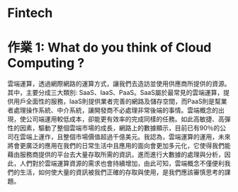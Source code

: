 # Fintech
# 作業 1: What do you think of Cloud Computing ?
雲端運算，透過網際網路的運算方式，讓我們去造訪並使用供應商所提供的資源。其中，主要分成三大類別: SaaS、IaaS、PaaS。SaaS屬於最常見的雲端運算，提供用戶全面性的服務，IaaS則提供業者完善的網路及儲存空間，而PaaS則是幫業者處理操作系統、中介系統，讓開發商不必處理非常後端的事情。雲端概念的出現，使公司端運用較低成本，卻能更有效率的完成同樣的任務。如此高敏捷、高彈性的因素，驅動了整個雲端市場的成長，網路上的數據顯示，目前已有90％的公司在雲端上運作，且整個市場價值超過千億美元。我認為，雲端運算的運用，未來將會更廣泛的應用在我們的日常生活中且應用的面向會更加多元化，它使得我們能藉由服務商提供的平台去大量存取所需的資訊，進而進行大數據的處理與分析，因此，人們對於雲端運算資源的需求也會持續增加，由此可知，雲端概念不僅便利我們的生活，如何使大量的資訊被我們正確的存取與使用，是我們應該審慎思考的課題。
